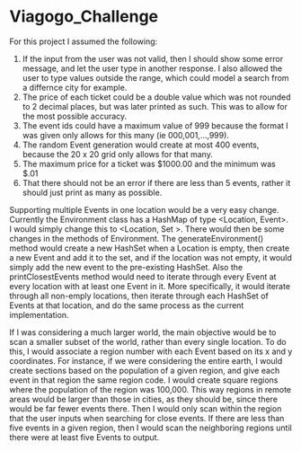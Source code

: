 # Viagogo_Challenge
For this project I assumed the following:
1) If the input from the user was not valid, then I should show some error message, and let the user type in another response.  I also allowed the user to type values outside the range, which could model a search from a differnce city for example.
2) The price of each ticket could be a double value which was not rounded to 2 decimal places, but was later printed as such.  This was to allow for the most possible accuracy.
3) The event ids could have a maximum value of 999 because the format I was given only allows for this many (ie 000,001,...,999).
4) The random Event generation would create at most 400 events, because the 20 x 20 grid only allows for that many.
5) The maximum price for a ticket was $1000.00 and the minimum was $.01
6) That there should not be an error if there are less than 5 events, rather it should just print as many as possible.

Supporting multiple Events in one location would be a very easy change.  Currently the Environment class has a HashMap of type <Location, Event>.  I would simply change this to <Location, Set <Event> >.  There would then be some changes in the methods of Environment.  The generateEnvironment() method would create a new HashSet<Event> when a Location is empty, then create a new Event and add it to the set, and if the location was not empty, it would simply add the new event to the pre-existing HashSet.  Also the printClosestEvents method would need to iterate through every Event at every location with at least one Event in it.  More specifically, it would iterate through all non-emply locations, then iterate through each HashSet of Events at that location, and do the same process as the current implementation.
  
If I was considering a much larger world, the main objective would be to scan a smaller subset of the world, rather than every single location.  To do this, I would associate a region number with each Event based on its x and y coordinates.  For instance, if we were considering the entire earth, I would create sections based on the population of a given region, and give each event in that region the same region code.  I would create square regions where the population of the region was 100,000.  This way regions in remote areas would be larger than those in cities, as they should be, since there would be far fewer events there.  Then I would only scan within the region that the user inputs when searching for close events.  If there are less than five events in a given region, then I would scan the neighboring regions until there were at least five Events to output.
